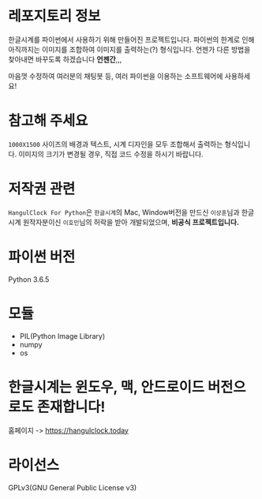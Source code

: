 # 레포지토리 정보
한글시계를 파이썬에서 사용하기 위해 만들어진 프로젝트입니다.
파이썬의 한계로 인해 아직까지는 이미지를 조합하여 이미지를 출력하는(?) 형식입니다.
언젠가 다른 방법을 찾아내면 바꾸도록 하겠습니다 __언젠간__,,,

마음껏 수정하여 여러분의 채팅봇 등, 여러 파이썬을 이용하는 소프트웨어에 사용하세요!

# 참고해 주세요
`1000X1500` 사이즈의 배경과 텍스트, 시계 디자인을 모두 조합해서 출력하는 형식입니다.
이미지의 크기가 변경될 경우, 직접 코드 수정을 하시기 바랍니다.

# 저작권 관련
`HangulClock For Python`은 `한글시계`의 Mac, Window버전을 만드신 `이상훈`님과 한글시계 원작자분이신 `이호민`님의 허락을 받아 개발되었으며, **비공식 프로젝트입니다.**

# 파이썬 버전
Python 3.6.5

# 모듈
- PIL(Python Image Library)
- numpy
- os

# 한글시계는 윈도우, 맥, 안드로이드 버전으로도 존재합니다!
홈페이지 -> https://hangulclock.today 

# 라이선스
GPLv3(GNU General Public License v3)
